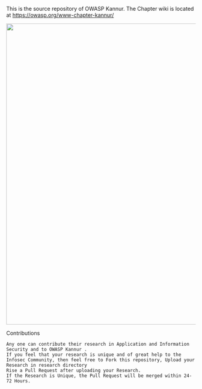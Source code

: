 This is the source repository of OWASP Kannur. The Chapter wiki is located at https://owasp.org/www-chapter-kannur/

<img src="https://owasp.org/www-chapter-kannur/assets/images/logo.png" width="800" height="800">

Contributions

    Any one can contribute their research in Application and Information Security and to OWASP Kannur .
    If you feel that your research is unique and of great help to the Infosec Community, then feel free to Fork this repository, Upload your Research in research directory
    Rise a Pull Request after uploading your Research.
    If the Research is Unique, the Pull Request will be merged within 24-72 Hours.
